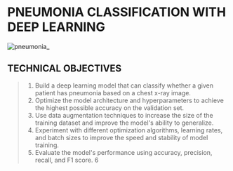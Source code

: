 # **PNEUMONIA CLASSIFICATION WITH DEEP LEARNING**

![pneumonia_](https://user-images.githubusercontent.com/116070221/225555011-e5e82fe6-013d-435c-a25c-d8b9b619de05.jpg)
## TECHNICAL OBJECTIVES
> 1. Build a deep learning model that can classify whether a given patient has pneumonia based on a chest x-ray image.
> 2. Optimize the model architecture and hyperparameters to achieve the highest possible accuracy on the validation set.
> 3. Use data augmentation techniques to increase the size of the training dataset and improve the model's ability to generalize.
> 4. Experiment with different optimization algorithms, learning rates, and batch sizes to improve the speed and stability of model training.
> 5. Evaluate the model's performance using accuracy, precision, recall, and F1 score.
> 6
